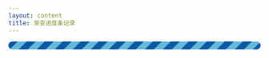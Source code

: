 ```yaml
---
layout: content
title: 渐变进度条记录
---
```


<div class="f"></div>

<style>
.f{
  height:16px;
  background-image: linear-gradient(135deg,#0B58A3 25%,transparent 25%,transparent 50%,#0B58A3 50%,#0B58A3 75%,transparent 75%,transparent);
  background-size: 36px 36px;
      background-color: #65B8D8;
  border-radius:8px;
}
</style>